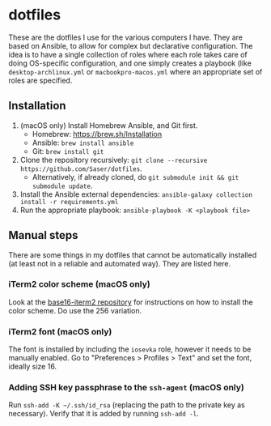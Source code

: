 # dotfiles

These are the dotfiles I use for the various computers I have. They are based on Ansible, to allow
for complex but declarative configuration. The idea is to have a single collection of roles where
each role takes care of doing OS-specific configuration, and one simply creates a playbook (like
`desktop-archlinux.yml` or `macbookpro-macos.yml` where an appropriate set of roles are specified.

## Installation

1. (macOS only) Install Homebrew Ansible, and Git first.
    - Homebrew: https://brew.sh/Installation
    - Ansible: `brew install ansible`
    - Git: `brew install git`
1. Clone the repository recursively: `git clone --recursive https://github.com/Saser/dotfiles`.
    * Alternatively, if already cloned, do `git submodule init && git submodule update`.
1. Install the Ansible external dependencies: `ansible-galaxy collection install -r requirements.yml`
1. Run the appropriate playbook: `ansible-playbook -K <playbook file>`

## Manual steps
There are some things in my dotfiles that cannot be automatically installed (at least not in a
reliable and automated way). They are listed here.

### iTerm2 color scheme (macOS only)
Look at the [base16-iterm2 repository](https://github.com/martinlindhe/base16-iterm2) for
instructions on how to install the color scheme. Do use the 256 variation.

### iTerm2 font (macOS only)
The font is installed by including the `iosevka` role, however it needs to be manually enabled. Go
to "Preferences > Profiles > Text" and set the font, ideally size 16.

### Adding SSH key passphrase to the `ssh-agent` (macOS only)
Run `ssh-add -K ~/.ssh/id_rsa` (replacing the path to the private key as necessary). Verify that it
is added by running `ssh-add -l`.
